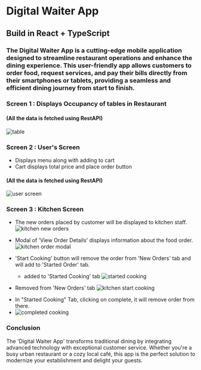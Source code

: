 # Digital Waiter App

## Build in React + TypeScript

### The Digital Waiter App is a cutting-edge mobile application designed to streamline restaurant operations and enhance the dining experience. This user-friendly app allows customers to order food, request services, and pay their bills directly from their smartphones or tablets, providing a seamless and efficient dining journey from start to finish.


### Screen 1 : Displays Occupancy of tables in Restaurant

#### (All the data is fetched using RestAPI)
![table](https://github.com/RuchiDhamecha/Digital_Waiter_App_React_TypeScript/assets/87808663/8cecc71f-0ec9-4190-8cd8-054fa763a3a8)

<!-- ![tables](./app%20images/table.png) -->

### Screen 2 : User's Screen 
 - Displays menu along with adding to cart 
 - Cart displays total price and place order button
#### (All the data is fetched using RestAPI)
  
![user screen](https://github.com/RuchiDhamecha/Digital_Waiter_App_React_TypeScript/assets/87808663/8fa8a781-5dc5-40f1-9306-4280b9897367)

<!-- ![user menu](./app%20images/user%20screen.png) -->

### Screen 3 : Kitchen Screen
- The new orders placed by customer will be displayed to kitchen staff.
  ![kitchen new orders](https://github.com/RuchiDhamecha/Digital_Waiter_App_React_TypeScript/assets/87808663/cf43a2e8-6497-409f-bbc8-95379c68d32b)

 <!-- ![new orders tab](./app%20images/kitchen%20new%20orders.png) -->

- Modal of 'View Order Details' displays information about the food order.
  ![kitchen order modal](https://github.com/RuchiDhamecha/Digital_Waiter_App_React_TypeScript/assets/87808663/60aa5c06-0277-4dc0-9a32-2e320a5a7789)

 <!-- ![modal](./app%20images/kitchen%20order%20modal.png) -->

- 'Start Cooking' button will remove the order from 'New Orders' tab and will add to 'Started Order' tab.
  
  - added to 'Started Cooking' tab
    ![started cooking](https://github.com/RuchiDhamecha/Digital_Waiter_App_React_TypeScript/assets/87808663/c62f75a4-d950-473d-9b9f-f7df0ac40ef0)

 <!-- ![started cooking](./app%20images/started%20cooking.png) -->


  - Removed from 'New Orders' tab
    ![kitchen start cooking](https://github.com/RuchiDhamecha/Digital_Waiter_App_React_TypeScript/assets/87808663/80261e3d-69a4-456a-beee-9da9fcc7f260)

  <!--![removed from new orders](./app%20images/kitchen%20start%20cooking.png)-->

  - In "Started Cooking" Tab, clicking on complete, it will remove order from there.
  - ![completed cooking](https://github.com/RuchiDhamecha/Digital_Waiter_App_React_TypeScript/assets/87808663/69dd9f78-8eea-49ec-9409-3a672e842728)

  <!--![completed & removed order](./app%20images/started%20cooking.png) -->


### Conclusion
The 'Digital Waiter App' transforms traditional dining by integrating advanced technology with exceptional customer service. Whether you're a busy urban restaurant or a cozy local café, this app is the perfect solution to modernize your establishment and delight your guests.
